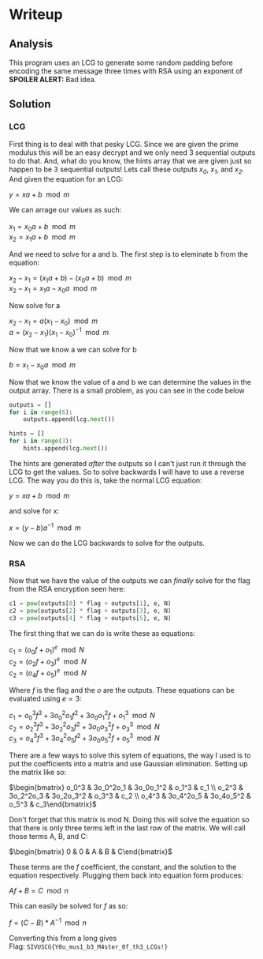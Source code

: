 # Writeup
## Analysis

This program uses an LCG to generate some random padding before encoding the same message three times with RSA using an exponent of **SPOILER ALERT:** Bad idea.

## Solution 
### LCG

First thing is to deal with that pesky LCG. Since we are given the prime modulus this will be an easy decrypt and we only need 3 sequential outputs to do that. And, what do you know, the hints array that we are given just so happen to be 3 sequential outputs! Lets call these outputs *$x_0$*, *$x_1$*, and *$x_2$*. And given the equation for an LCG:

$y = xa + b \mod m$<br />

We can arrage our values as such:<br /><br />
$x_1 = x_0a + b \mod m$<br />
$x_2 = x_1a + b \mod m$<br />

And we need to solve for a and b. The first step is to eleminate b from the equation:

$x_2 - x_1 = (x_1a + b) - (x_0a + b) \mod m$<br />
$x_2 - x_1 = x_1a - x_0a \mod m$<br />

Now solve for a

$x_2 - x_1 = a(x_1 - x_0) \mod m$ <br />
$a = (x_2 - x_1)(x_1 - x_0)^{-1} \mod m$<br />

Now that we know a we can solve for b<br />

$b = x_1 - x_0a \mod m$

Now that we know the value of a and b we can determine the values in the output array. There is a small problem, as you can see in the code below
```python
outputs = []
for i in range(6):
	outputs.append(lcg.next())

hints = []
for i in range(3):
	hints.append(lcg.next())
```
The hints are generated *after* the outputs so I can't just run it through the LCG to get the values. So to solve backwards I will have to use a reverse LCG. The way you do this is, take the normal LCG equation:

$y = xa + b \mod m$<br />

and solve for x:

$x =  (y - b)a^{-1} \mod m$<br />

Now we can do the LCG backwards to solve for the outputs.

### RSA

Now that we have the value of the outputs we can *finally* solve for the flag from the RSA encryption seen here:
```python
c1 = pow(outputs[0] * flag + outputs[1], e, N)
c2 = pow(outputs[2] * flag + outputs[3], e, N)
c3 = pow(outputs[4] * flag + outputs[5], e, N)
```
The first thing that we can do is write these as equations:

$c_1 = (o_0f + o_1)^e \mod N$<br />
$c_2 = (o_2f + o_3)^e \mod N$<br />
$c_2 = (o_4f + o_5)^e \mod N$<br />

Where $f$ is the flag and the $o$ are the outputs.
These equations can be evaluated using $e=3$:

$c_1 = o_0^3f^3 + 3o_0^2o_1f^2 + 3o_0o_1^2f + o_1^3 \mod N$<br />
$c_2 = o_2^3f^3 + 3o_2^2o_3f^2 + 3o_0o_3^2f + o_3^3 \mod N$<br />
$c_3 = o_4^3f^3 + 3o_4^2o_5f^2 + 3o_0o_5^2f + o_5^3 \mod N$<br />

There are a few ways to solve this sytem of equations, the way I used is to put the coefficients into a matrix and use Gaussian elimination. Setting up the matrix like so:

$\begin{bmatrix} o_0^3 & 3o_0^2o_1 & 3o_0o_1^2 & o_1^3 & c_1 \\ o_2^3 & 3o_2^2o_3 & 3o_2o_3^2 & o_3^3 & c_2 \\ o_4^3 & 3o_4^2o_5 & 3o_4o_5^2 & o_5^3 & c_3\end{bmatrix}$ <br />

Don't forget that this matrix is mod N. Doing this will solve the equation so that there is only three terms left in the last row of the matrix. We will call those terms A, B, and C:

$\begin{bmatrix} 0 & 0 & A & B & C\end{bmatrix}$ <br />

Those terms are the $f$ coefficient, the constant, and the solution to the equation respectively. Plugging them back into equation form produces:

$Af + B = C \mod n$ <br />

This can easily be solved for $f$ as so:

$f = (C-B)*A^{-1} \mod n$ <br />

Converting this from a long gives <br />
Flag: `SIVUSCG{Y0u_mus1_b3_M4ster_0f_th3_LCGs!}`